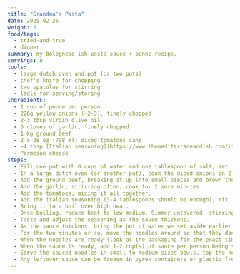 ```yaml
---
title: "Grandma's Pasta"
date: 2025-02-25
weight: 2
food/tags:
  - tried-and-true
  - dinner
summary: my bolognese-ish pasta sauce + penne recipe.
servings: 8
tools:
  - large dutch oven and pot (or two pots)
  - chef's knife for chopping
  - two spatulas for stirring
  - ladle for serving/storing
ingredients:
  - 2 cup of penne per person
  - 226g yellow onions (~2-3), finely chopped
  - 2-3 tbsp virgin olive oil
  - 6 cloves of garlic, finely chopped
  - 1 kg ground beef
  - 2 x 28 oz (798 ml) diced tomatoes cans
  - ~4 tbsp [Italian seasoning](https://www.themediterraneandish.com/italian-seasoning/)
  - Parmesan cheese
steps:
  - Fill one pot with 8 cups of water and one tablespoon of salt, set it aside.
  - In a large dutch oven (or another pot), cook the diced onions in 2-3 tbsp of virgin olive oil at medium-high heat until they become soft and semi-translucent. Season with salt and pepper.
  - Add the ground beef, breaking it up into small pieces and brown thoroughly (you shouldn't be able to see any pink meat).
  - Add the garlic, strirring often, cook for 2 more minutes.
  - Add the tomatoes, mixing it all together.
  - Add the italian seasoning (3-4 tablespoons should be enough), mix. As a rule of thumb, you can cover the surface of the sauce with a thin layer of seasoning. 
  - Bring it to a boil over high heat.
  - Once boiling, reduce heat to low-medium. Simmer uncovered, stirring occasionally, until sauce reaches the desired consistency (thicker than soup but thinner than yogurt or chili).
  - Taste and adjust the seasoning as the sauce thickens.
  - As the sauce thickens, bring the pot of water we set aside earlier to a boil. Then, add 2 cups of penne per person to the pot. Set a timer!
  - For the two minutes or so, move the noodles around so that they don't stick to the bottom of the pot.
  - When the noodles are ready (look at the packaging for the exact time or taste them as you go), drain them, put them back in the pot and remove from the stove.
  - When the sauce is ready, add 1-2 cup(s) of sauce per person being served to the noodles. Mix the noodles and the sauce together.
  - Serve the sauced noodles in small to medium sized bowls, top the noodles with more sauce and grated parmesan cheese.
  - Any leftover sauce can be frozen in pyrex containers or plastic freezer bags. Eat within 3+ months ideally. Any leftover noodles can be stored in the fridge for a few days but freshly cooked noodles are always better.
---
```

